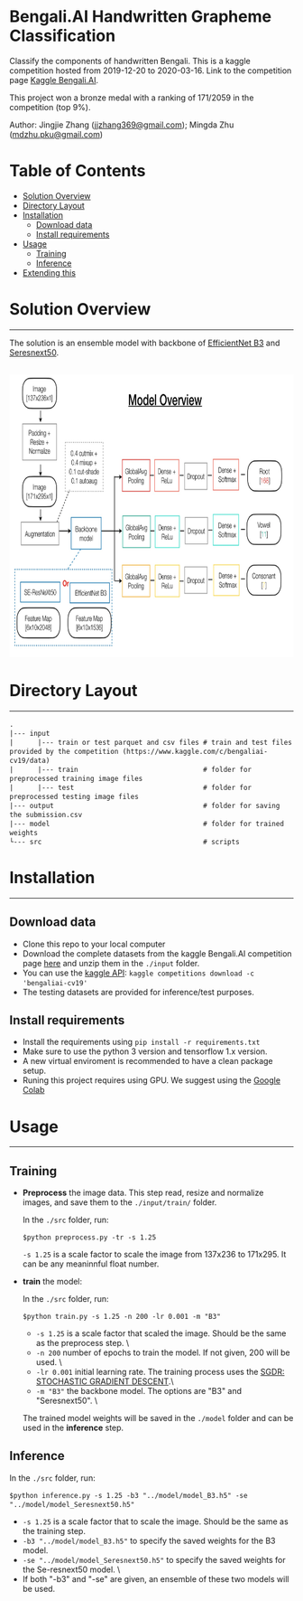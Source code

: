 # Bengali.AI Handwritten Grapheme Classification

Classify the components of handwritten Bengali. This is a kaggle competition hosted from 2019-12-20 to 2020-03-16. Link to the competition page [Kaggle Bengali.AI](https://www.kaggle.com/c/bengaliai-cv19/overview).

This project won a bronze medal with a ranking of 171/2059 in the competition  (top 9%). 

Author: Jingjie Zhang (jjzhang369@gmail.com); Mingda Zhu (mdzhu.pku@gmail.com)

# Table of Contents

*   [Solution Overview](#solution-overview)
*   [Directory Layout](#directory-layout)
*   [Installation](#installation)
    *   [Download data](##download-data)
    *   [Install requirements](##install-requirements)
*   [Usage](#usage)
    *   [Training](#training)
    *   [Inference](#inference)
*   [Extending this](#extend)



# Solution Overview
-----

The solution is an ensemble model with backbone of [EfficientNet B3](https://github.com/qubvel/efficientnet) and [Seresnext50](https://github.com/qubvel/classification_models). 

<br>
<div align="center">
  <img src="./solution_overview.jpg" width = "800", height = "500">
</div>

# Directory Layout
-----

```
.
|--- input
|      |--- train or test parquet and csv files # train and test files provided by the competition (https://www.kaggle.com/c/bengaliai-cv19/data)
|      |--- train                               # folder for preprocessed training image files
|      |--- test                                # folder for preprocessed testing image files 
|--- output                                     # folder for saving the submission.csv 
|--- model                                      # folder for trained weights 
└--- src                                        # scripts
```

# Installation 
-----

## Download data
* Clone this repo to your local computer 
* Download the complete datasets from the kaggle Bengali.AI competition page [here](https://www.kaggle.com/c/bengaliai-cv19/data) and unzip them in the ```./input``` folder. 
* You can use the [kaggle API](https://github.com/Kaggle/kaggle-api): ```kaggle competitions download -c 'bengaliai-cv19'```
* The testing datasets are provided for inference/test purposes. 


## Install requirements
* Install the requirements using ```pip install -r requirements.txt```
* Make sure to use the python 3 version and tensorflow 1.x version. 
* A new virtual enviroment is recommended to have a clean package setup.
* Runing this project requires using GPU. We suggest using the [Google Colab](https://colab.research.google.com)

# Usage
-----

## Training

* **Preprocess** the image data. This step read, resize and normalize images, and save them to the `./input/train/` folder. 

  In the `./src` folder, run: 
  ~~~
  $python preprocess.py -tr -s 1.25 
  ~~~
  
  `-s 1.25` is a scale factor to scale the image from 137x236 to 171x295. It can be any meaninnful float number. 
  
* **train** the model:
   
  In the `./src` folder, run:
  ~~~
  $python train.py -s 1.25 -n 200 -lr 0.001 -m "B3" 
  ~~~  
   
  - `-s 1.25` is a scale factor that scaled the image. Should be the same as the preprocess step. \\
  - `-n 200` number of epochs to train the model. If not given, 200 will be used. \\
  - `-lr 0.001` initial learning rate. The training process uses the [SGDR: STOCHASTIC GRADIENT DESCENT](https://arxiv.org/pdf/1608.03983.pdf).\\ 
  - `-m "B3"` the backbone model. The options are "B3" and "Seresnext50". \\
  
  The trained model weights will be saved in the `./model` folder and can be used in the **inference** step. 
  
## Inference

  In the `./src` folder, run:
  ~~~
  $python inference.py -s 1.25 -b3 "../model/model_B3.h5" -se "../model/model_Seresnext50.h5"
  ~~~  
  
  - `-s 1.25` is a scale factor that to scale the image. Should be the same as the training step. 
  - `-b3 "../model/model_B3.h5"` to specify the saved weights for the B3 model. 
  - `-se "../model/model_Seresnext50.h5"` to specify the saved weights for the Se-resnext50 model. \\
  -  If both "-b3" and "-se" are given, an ensemble of these two models will be used. 
  



  
  



  
  


                         
